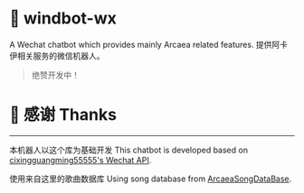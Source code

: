 # :space_invader: windbot-wx

A Wechat chatbot which provides mainly Arcaea related features.
提供阿卡伊相关服务的微信机器人。
> 绝赞开发中！

# :gift_heart: 感谢 Thanks
---
本机器人以这个库为基础开发 This chatbot is developed based on [cixingguangming55555's Wechat API](https://github.com/cixingguangming55555/wechat-bot).

使用来自这里的歌曲数据库 Using song database from [ArcaeaSongDataBase](https://github.com/Arcaea-Infinity/ArcaeaSongDatabase).


